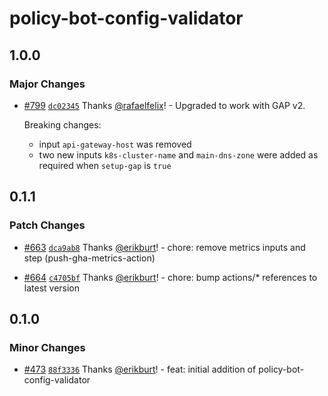 # policy-bot-config-validator

## 1.0.0

### Major Changes

- [#799](https://github.com/smartcontractkit/.github/pull/799)
  [`dc02345`](https://github.com/smartcontractkit/.github/commit/dc0234525a553653705b16640ade7a9c9e6ce949)
  Thanks [@rafaelfelix](https://github.com/rafaelfelix)! - Upgraded to work with
  GAP v2.

  Breaking changes:

  - input `api-gateway-host` was removed
  - two new inputs `k8s-cluster-name` and `main-dns-zone` were added as required
    when `setup-gap` is `true`

## 0.1.1

### Patch Changes

- [#663](https://github.com/smartcontractkit/.github/pull/663)
  [`dca9ab8`](https://github.com/smartcontractkit/.github/commit/dca9ab89d734e82738b8aa52bd25d09b205ec6ee)
  Thanks [@erikburt](https://github.com/erikburt)! - chore: remove metrics
  inputs and step (push-gha-metrics-action)

- [#664](https://github.com/smartcontractkit/.github/pull/664)
  [`c4705bf`](https://github.com/smartcontractkit/.github/commit/c4705bfdbf6c8e57c080d82a3c4f013aa96a2dfb)
  Thanks [@erikburt](https://github.com/erikburt)! - chore: bump actions/\*
  references to latest version

## 0.1.0

### Minor Changes

- [#473](https://github.com/smartcontractkit/.github/pull/473)
  [`88f3336`](https://github.com/smartcontractkit/.github/commit/88f3336191f6e760552affc98f439c31a15e649d)
  Thanks [@erikburt](https://github.com/erikburt)! - feat: initial addition of
  policy-bot-config-validator
